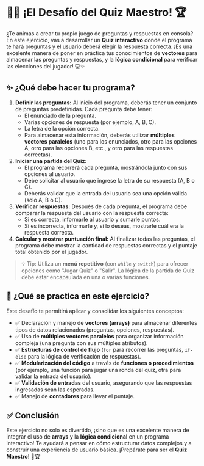 # 🧠🌟 ¡El Desafío del Quiz Maestro! 🏆

¿Te animas a crear tu propio juego de preguntas y respuestas en consola? En este ejercicio, vas a desarrollar un **Quiz interactivo** donde el programa te hará preguntas y el usuario deberá elegir la respuesta correcta. ¡Es una excelente manera de poner en práctica tus conocimientos de **vectores** para almacenar las preguntas y respuestas, y la **lógica condicional** para verificar las elecciones del jugador! 💻✨

## ✨ ¿Qué debe hacer tu programa?

1.  **Definir las preguntas:** Al inicio del programa, deberás tener un conjunto de preguntas predefinidas. Cada pregunta debe tener:
    - El enunciado de la pregunta.
    - Varias opciones de respuesta (por ejemplo, A, B, C).
    - La letra de la opción correcta.
    - Para almacenar esta información, deberás utilizar **múltiples vectores paralelos** (uno para los enunciados, otro para las opciones A, otro para las opciones B, etc., y otro para las respuestas correctas).
2.  **Iniciar una partida del Quiz:**
    - El programa recorrerá cada pregunta, mostrándola junto con sus opciones al usuario.
    - Debe solicitar al usuario que ingrese la letra de su respuesta (A, B o C).
    - Deberás validar que la entrada del usuario sea una opción válida (solo A, B o C).
3.  **Verificar respuestas:** Después de cada pregunta, el programa debe comparar la respuesta del usuario con la respuesta correcta:
    - Si es correcta, informarle al usuario y sumarle puntos.
    - Si es incorrecta, informarle y, si lo deseas, mostrarle cuál era la respuesta correcta.
4.  **Calcular y mostrar puntuación final:** Al finalizar todas las preguntas, el programa debe mostrar la cantidad de respuestas correctas y el puntaje total obtenido por el jugador.

> 💡 Tip: Utiliza un **menú repetitivo** (con `while` y `switch`) para ofrecer opciones como "Jugar Quiz" o "Salir". La lógica de la partida de Quiz debe estar encapsulada en una o varias funciones.

## 🧠 ¿Qué se practica en este ejercicio?

Este desafío te permitirá aplicar y consolidar los siguientes conceptos:

- ✅ Declaración y manejo de **vectores (arrays)** para almacenar diferentes tipos de datos relacionados (preguntas, opciones, respuestas).
- ✅ Uso de **múltiples vectores paralelos** para organizar información compleja (una pregunta con sus múltiples atributos).
- ✅ **Estructuras de control de flujo** (`for` para recorrer las preguntas, `if-else` para la lógica de verificación de respuestas).
- ✅ **Modularización del código** a través de **funciones o procedimientos** (por ejemplo, una función para jugar una ronda del quiz, otra para validar la entrada del usuario).
- ✅ **Validación de entradas** del usuario, asegurando que las respuestas ingresadas sean las esperadas.
- ✅ Manejo de **contadores** para llevar el puntaje.

## ✅ Conclusión

Este ejercicio no solo es divertido, ¡sino que es una excelente manera de integrar el uso de **arrays** y la **lógica condicional** en un programa interactivo! Te ayudará a pensar en cómo estructurar datos complejos y a construir una experiencia de usuario básica. ¡Prepárate para ser el **Quiz Maestro**! 🚀🏆
